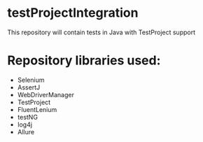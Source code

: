 # testProjectIntegration
This repository will contain tests in Java with TestProject support
# Repository libraries used:
- Selenium
- AssertJ
- WebDriverManager
- TestProject
- FluentLenium
- testNG
- log4j
- Allure 